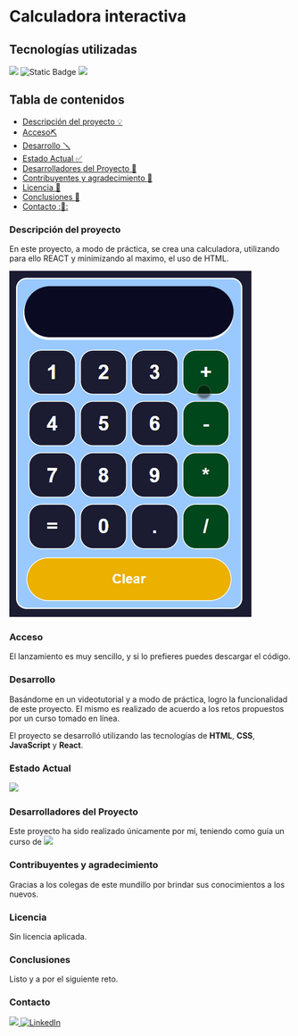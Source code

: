 # Calculadora interactiva


## Tecnologías utilizadas

<img src="https://img.shields.io/badge/HTML%205-F13D0D?style=for-the-badge&logo=html5&logoColor=white" style="max-width: 100%;"> <img alt="Static Badge" src="https://img.shields.io/badge/CSS3-1572B6?style=for-the-badge&logo=CSS3&logoColor=white"> <img src="https://img.shields.io/badge/React-20232A?style=for-the-badge&logo=react&logoColor=61DAFB">

## Tabla de contenidos

- [Descripción del proyecto :bulb:](#Descripción-del-proyecto)
- [Acceso⛏️](#Acceso)
- [Desarrollo 🪛](#Desarrollo)
- [Estado Actual :white_check_mark:](#Estado)
- [Desarrolladores del Proyecto :raising_hand:](#Desarrolladores-del-Proyecto)
- [Contribuyentes y agradecimiento :clap:](#Contribuyentes-y-agradecimiento.)
- [Licencia :vertical_traffic_light:](#Licencia)
- [Conclusiones :tada:](#Conclusiones)
- [Contacto ::calling::](#Contacto)

### Descripción del proyecto

En este proyecto, a modo de práctica, se crea una calculadora, utilizando para ello REACT y minimizando al maximo, el uso de HTML.

![image](./src/imagenes/Animation.gif)

### Acceso

El lanzamiento es muy sencillo, y si lo prefieres puedes descargar el código.

### Desarrollo

Basándome en un videotutorial y a modo de práctica, logro la funcionalidad de este proyecto. El mismo es realizado de acuerdo a los retos propuestos por un curso tomado en línea.

El proyecto se desarrolló utilizando las tecnologías de **HTML**, **CSS**, **JavaScript** y **React**. 

### Estado Actual

<img src="https://img.shields.io/badge/FINALIZADO-GREEN?style=for-the-badge&label=ESTADO">


### Desarrolladores del Proyecto

Este proyecto ha sido realizado únicamente por mí, teniendo como guía un curso de <img src= "https://img.shields.io/badge/FreeCodeCamp-black?logo=freecodecamp
">

### Contribuyentes y agradecimiento

Gracias a los colegas de este mundillo por brindar sus conocimientos a los nuevos.

### Licencia

Sin licencia aplicada.

### Conclusiones 

Listo y a por el siguiente reto.

### Contacto
<a href = "mailto:gonllat@gmail.com"><img src="https://img.shields.io/badge/Gmail-C6362C?style=for-the-badge&logo=gmail&logoColor=white" target="_blank"> [![LinkedIn](https://img.shields.io/badge/-LinkedIn-%230077B5?style=for-the-badge&logo=linkedin&logoColor=white)](https://www.linkedin.com/in/gonzalo-llatser-acuña-6b206a1ba)
